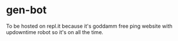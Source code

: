 # gen-bot
To be hosted on repl.it because it's goddamm free
ping website with updowntime robot so it's on all the time.
